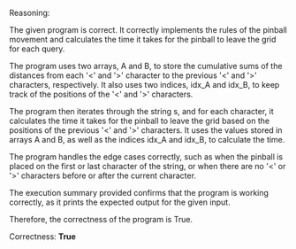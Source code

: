 Reasoning:

The given program is correct. It correctly implements the rules of the pinball movement and calculates the time it takes for the pinball to leave the grid for each query.

The program uses two arrays, A and B, to store the cumulative sums of the distances from each '<' and '>' character to the previous '<' and '>' characters, respectively. It also uses two indices, idx_A and idx_B, to keep track of the positions of the '<' and '>' characters.

The program then iterates through the string s, and for each character, it calculates the time it takes for the pinball to leave the grid based on the positions of the previous '<' and '>' characters. It uses the values stored in arrays A and B, as well as the indices idx_A and idx_B, to calculate the time.

The program handles the edge cases correctly, such as when the pinball is placed on the first or last character of the string, or when there are no '<' or '>' characters before or after the current character.

The execution summary provided confirms that the program is working correctly, as it prints the expected output for the given input.

Therefore, the correctness of the program is True.

Correctness: **True**